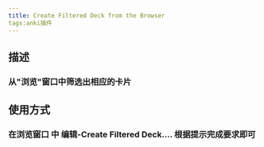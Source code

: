 ```yaml
---
title: Create Filtered Deck from the Browser
tags:anki插件
---
```

## 描述
### 从"浏览"窗口中筛选出相应的卡片
## 使用方式
### 在浏览窗口 中  编辑-Create Filtered Deck.... 根据提示完成要求即可
